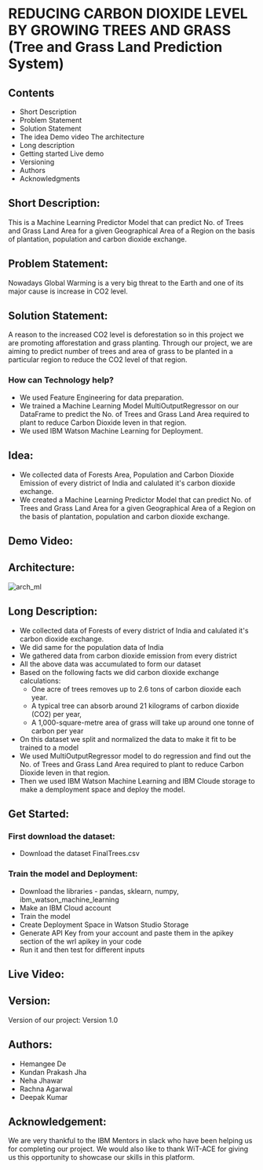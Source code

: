 
# REDUCING CARBON DIOXIDE LEVEL BY GROWING TREES AND GRASS (Tree and Grass Land Prediction System)

## Contents
* Short Description
* Problem Statement
* Solution Statement
* The idea
Demo video
The architecture
* Long description
* Getting started
Live demo
* Versioning
* Authors
* Acknowledgments

## Short Description:
This is a Machine Learning Predictor Model that can predict No. of Trees and Grass Land Area for a given Geographical Area of a Region on the basis of plantation, population and carbon dioxide exchange.

## Problem Statement:
Nowadays Global Warming is a very big threat to the Earth and one of its major cause is increase in CO2 level. 

## Solution Statement:
A reason to the increased CO2 level is deforestation so in this project we are promoting afforestation and grass planting.
Through our project, we are aiming to predict number of trees and area of grass to be planted in a particular region to reduce the CO2 level of that region.

### How can Technology help?
* We used Feature Engineering for data preparation.
* We trained a Machine Learning Model MultiOutputRegressor on our DataFrame to predict the No. of Trees and Grass Land Area required to plant to reduce Carbon Dioxide leven in that region.
* We used IBM Watson Machine Learning for Deployment.

## Idea:
* We collected data of Forests Area, Population and Carbon Dioxide Emission of every district of India and calulated it's carbon dioxide exchange.
* We created a Machine Learning Predictor Model that can predict No. of Trees and Grass Land Area for a given Geographical Area of a Region on the basis of plantation, population and carbon dioxide exchange.

## Demo Video:

## Architecture:
![arch_ml](https://user-images.githubusercontent.com/85717928/122575381-52db0f00-d06e-11eb-8798-b7969d7b8f92.png)

## Long Description:
* We collected data of Forests of every district of India and calulated it's carbon dioxide exchange.
* We did same for the population data of India
* We gathered data from carbon dioxide emission from every district
* All the above data was accumulated to form our dataset
* Based on the following facts we did carbon dioxide exchange calculations:
  * One acre of trees removes up to 2.6 tons of carbon dioxide each year.
  * A typical tree can absorb around 21 kilograms of carbon dioxide (CO2) per year, 
  * A 1,000-square-metre area of grass will take up around one tonne of carbon per year
* On this dataset we split and normalized the data to make it fit to be trained to a model
* We used MultiOutputRegressor model to do regression and find out the  No. of Trees and Grass Land Area required to plant to reduce Carbon Dioxide leven in that region.
* Then we used IBM Watson Machine Learning and IBM Cloude storage to make a demployment space and deploy the model.

## Get Started:

### First download the dataset:
* Download the dataset FinalTrees.csv

### Train the model and Deployment:
* Download the libraries - pandas, sklearn, numpy, ibm_watson_machine_learning
* Make an IBM Cloud account
* Train the model
* Create Deployment Space in Watson Studio Storage
* Generate API Key from your account and paste them in the apikey section of the wrl apikey in your code
* Run it and then test for different inputs

## Live Video:


## Version:
Version of our project: Version 1.0

## Authors:
* Hemangee De
* Kundan Prakash Jha
* Neha Jhawar
* Rachna Agarwal
* Deepak Kumar


## Acknowledgement:
We are very thankful to the IBM Mentors in slack who have been helping us for completing our project. We would also like to thank WiT-ACE for giving us this opportunity to showcase our skills in this platform.

